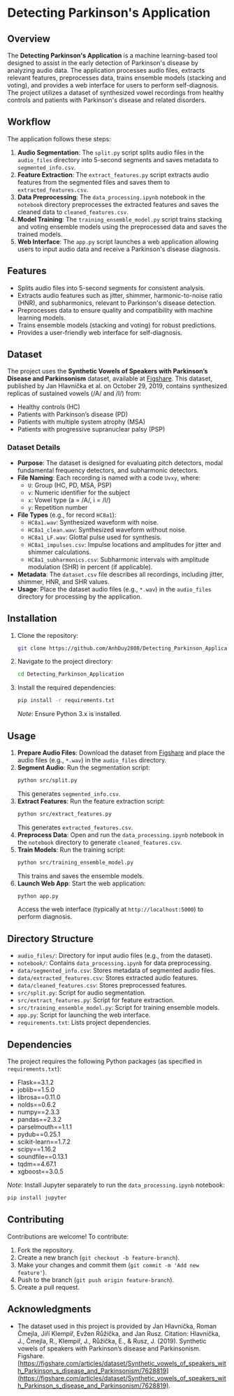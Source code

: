 # Detecting Parkinson's Application

## Overview
The **Detecting Parkinson's Application** is a machine learning-based tool designed to assist in the early detection of Parkinson's disease by analyzing audio data. The application processes audio files, extracts relevant features, preprocesses data, trains ensemble models (stacking and voting), and provides a web interface for users to perform self-diagnosis. The project utilizes a dataset of synthesized vowel recordings from healthy controls and patients with Parkinson's disease and related disorders.

## Workflow
The application follows these steps:
1. **Audio Segmentation**: The `split.py` script splits audio files in the `audio_files` directory into 5-second segments and saves metadata to `segmented_info.csv`.
2. **Feature Extraction**: The `extract_features.py` script extracts audio features from the segmented files and saves them to `extracted_features.csv`.
3. **Data Preprocessing**: The `data_processing.ipynb` notebook in the `notebook` directory preprocesses the extracted features and saves the cleaned data to `cleaned_features.csv`.
4. **Model Training**: The `training_ensemble_model.py` script trains stacking and voting ensemble models using the preprocessed data and saves the trained models.
5. **Web Interface**: The `app.py` script launches a web application allowing users to input audio data and receive a Parkinson's disease diagnosis.

## Features
- Splits audio files into 5-second segments for consistent analysis.
- Extracts audio features such as jitter, shimmer, harmonic-to-noise ratio (HNR), and subharmonics, relevant to Parkinson's disease detection.
- Preprocesses data to ensure quality and compatibility with machine learning models.
- Trains ensemble models (stacking and voting) for robust predictions.
- Provides a user-friendly web interface for self-diagnosis.

## Dataset
The project uses the **Synthetic Vowels of Speakers with Parkinson’s Disease and Parkinsonism** dataset, available at [Figshare](https://figshare.com/articles/dataset/Synthetic_vowels_of_speakers_with_Parkinson_s_disease_and_Parkinsonism/7628819). This dataset, published by Jan Hlavnička et al. on October 29, 2019, contains synthesized replicas of sustained vowels (/A/ and /I/) from:
- Healthy controls (HC)
- Patients with Parkinson’s disease (PD)
- Patients with multiple system atrophy (MSA)
- Patients with progressive supranuclear palsy (PSP)

### Dataset Details
- **Purpose**: The dataset is designed for evaluating pitch detectors, modal fundamental frequency detectors, and subharmonic detectors.
- **File Naming**: Each recording is named with a code `Uvxy`, where:
  - `U`: Group (HC, PD, MSA, PSP)
  - `v`: Numeric identifier for the subject
  - `x`: Vowel type (a = /A/, i = /I/)
  - `y`: Repetition number
- **File Types** (e.g., for record `HC8a1`):
  - `HC8a1.wav`: Synthesized waveform with noise.
  - `HC8a1_clean.wav`: Synthesized waveform without noise.
  - `HC8a1_LF.wav`: Glottal pulse used for synthesis.
  - `HC8a1_impulses.csv`: Impulse locations and amplitudes for jitter and shimmer calculations.
  - `HC8a1_subharmonics.csv`: Subharmonic intervals with amplitude modulation (SHR) in percent (if applicable).
- **Metadata**: The `dataset.csv` file describes all recordings, including jitter, shimmer, HNR, and SHR values.
- **Usage**: Place the dataset audio files (e.g., `*.wav`) in the `audio_files` directory for processing by the application.

## Installation
1. Clone the repository:
   ```bash
   git clone https://github.com/AnhDuy2808/Detecting_Parkinson_Application.git
   ```
2. Navigate to the project directory:
   ```bash
   cd Detecting_Parkinson_Application
   ```
3. Install the required dependencies:
   ```bash
   pip install -r requirements.txt
   ```
   *Note*: Ensure Python 3.x is installed.

## Usage
1. **Prepare Audio Files**: Download the dataset from [Figshare](https://figshare.com/articles/dataset/Synthetic_vowels_of_speakers_with_Parkinson_s_disease_and_Parkinsonism/7628819) and place the audio files (e.g., `*.wav`) in the `audio_files` directory.
2. **Segment Audio**: Run the segmentation script:
   ```bash
   python src/split.py
   ```
   This generates `segmented_info.csv`.
3. **Extract Features**: Run the feature extraction script:
   ```bash
   python src/extract_features.py
   ```
   This generates `extracted_features.csv`.
4. **Preprocess Data**: Open and run the `data_processing.ipynb` notebook in the `notebook` directory to generate `cleaned_features.csv`.
5. **Train Models**: Run the training script:
   ```bash
   python src/training_ensemble_model.py
   ```
   This trains and saves the ensemble models.
6. **Launch Web App**: Start the web application:
   ```bash
   python app.py
   ```
   Access the web interface (typically at `http://localhost:5000`) to perform diagnosis.

## Directory Structure
- `audio_files/`: Directory for input audio files (e.g., from the dataset).
- `notebook/`: Contains `data_processing.ipynb` for data preprocessing.
- `data/segmented_info.csv`: Stores metadata of segmented audio files.
- `data/extracted_features.csv`: Stores extracted audio features.
- `data/cleaned_features.csv`: Stores preprocessed features.
- `src/split.py`: Script for audio segmentation.
- `src/extract_features.py`: Script for feature extraction.
- `src/training_ensemble_model.py`: Script for training ensemble models.
- `app.py`: Script for launching the web interface.
- `requirements.txt`: Lists project dependencies.

## Dependencies
The project requires the following Python packages (as specified in `requirements.txt`):
- Flask==3.1.2
- joblib==1.5.0
- librosa==0.11.0
- nolds==0.6.2
- numpy==2.3.3
- pandas==2.3.2
- parselmouth==1.1.1
- pydub==0.25.1
- scikit-learn==1.7.2
- scipy==1.16.2
- soundfile==0.13.1
- tqdm==4.67.1
- xgboost==3.0.5

*Note*: Install Jupyter separately to run the `data_processing.ipynb` notebook:
   ```bash
   pip install jupyter
   ```

## Contributing
Contributions are welcome! To contribute:
1. Fork the repository.
2. Create a new branch (`git checkout -b feature-branch`).
3. Make your changes and commit them (`git commit -m 'Add new feature'`).
4. Push to the branch (`git push origin feature-branch`).
5. Create a pull request.


## Acknowledgments
- The dataset used in this project is provided by Jan Hlavnička, Roman Čmejla, Jiří Klempíř, Evžen Růžička, and Jan Rusz. Citation: Hlavnička, J., Čmejla, R., Klempíř, J., Růžička, E., & Rusz, J. (2019). Synthetic vowels of speakers with Parkinson’s disease and Parkinsonism. Figshare. [https://figshare.com/articles/dataset/Synthetic_vowels_of_speakers_with_Parkinson_s_disease_and_Parkinsonism/7628819](https://figshare.com/articles/dataset/Synthetic_vowels_of_speakers_with_Parkinson_s_disease_and_Parkinsonism/7628819).